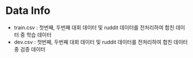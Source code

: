 # Data Info

* train.csv : 첫번째, 두번째 대회 데이터 및 ruddit 데이터를 전처리하여 합친 데이터 중 학습 데이터
* dev.csv : 첫번째, 두번째 대회 데이터 및 ruddit 데이터를 전처리하여 합친 데이터 중 검증 데이터